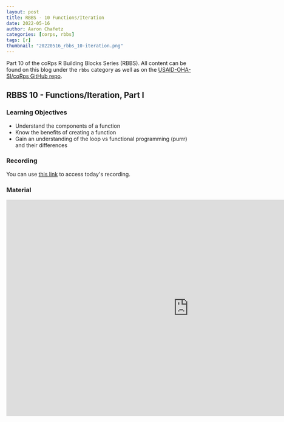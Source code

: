 ```yaml
---
layout: post
title: RBBS - 10 Functions/Iteration
date: 2022-05-16
author: Aaron Chafetz
categories: [corps, rbbs]
tags: [r]
thumbnail: "20220516_rbbs_10-iteration.png"
---
```


Part 10 of the coRps R Building Blocks Series (RBBS). All content can be found on this blog under the `rbbs` category as well as on the [USAID-OHA-SI/coRps GitHub repo](https://github.com/USAID-OHA-SI/coRps).

## RBBS 10 - Functions/Iteration, Part I

### Learning Objectives
  - Understand the components of a function
  - Know the benefits of creating a function
  - Gain an understanding of the loop vs functional programming (purrr) and their differences

### Recording
You can use [this link](https://drive.google.com/file/d/1E8Ose6vY7wwRmWxufP59U-Kq2RCcEWnP/view?usp=sharing) to access today's recording.

### Material

<iframe src="https://docs.google.com/presentation/d/e/2PACX-1vQ7qy4APP0w7AmFnCWmipEOwCpLK6mijTcTnhyMM-GuRdU6bq1oebEOSxQsf9fbGa_By9KJEOFW-xAl/embed?start=false&loop=false&delayms=3000" frameborder="0" width="960" height="569" allowfullscreen="true" mozallowfullscreen="true" webkitallowfullscreen="true"></iframe>